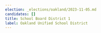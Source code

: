 ```yaml
---
election: _elections/oakland/2023-11-05.md
candidates: []
title: School Board District 1
label: Oakland Unified School District
---
```


